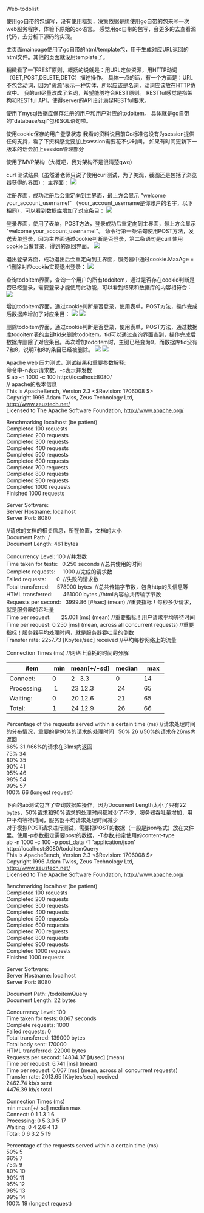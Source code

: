 Web-todolist  

使用go自带的包编写，没有使用框架，决策依据是想使用go自带的包来写一次web服务程序，体验下原始的go语言。
感觉用go自带的包写，会更多的去查看源代码，去分析下源码的实现。  

主页面mainpage使用了go自带的html/template包，用于生成对应URL返回的html文件。其他的页面就没用template了。  

稍微看了一下REST原则，概括的说就是：用URL定位资源，用HTTP动词（GET,POST,DELETE,DETC）描述操作。
具体一点的话，有一个方面是：URL不包含动词，因为"资源"表示一种实体，所以应该是名词，动词应该放在HTTP协议中。
我的url尽量改成了名词，希望能够符合REST原则。
RESTful感觉是指架构和RESTful API，使得server的API设计满足RESTful要求。  

使用了mysql数据库保存注册的用户和用户对应的todoitem。
具体就是go自带的"database/sql"包和SQL语句啦。  

使用cookie保存的用户登录状态
我看的资料说目前Go标准包没有为session提供任何支持，看了下资料感觉要加上session需要花不少时间。
如果有时间更新下一版本的话会加上session管理部分  

使用了MVP架构（大概吧，我对架构不是很清楚qwq）  

curl 测试结果（虽然潘老师只说了使用curl测试，为了美观，截图还是包括了浏览器获得的界面）：
主界面：
![](../Printscreens/mainpage.png)

注册界面，成功注册后会重定向到主界面，最上方会显示 "welcome your_account_username!" （your_account_username是你账户的名字，以下相同），可以看到数据库增加了对应条目：
![](../Printscreens/register.png)

登录界面，使用了表单，POST方法，登录成功后重定向到主界面，最上方会显示 "welcome your_account_username!"。
命令行第一条语句使用POST方法，发送表单登录，因为主界面通过cookie判断是否登录，第二条语句是curl 使用cookie当做登录，得到的返回界面。
![](../Printscreens/login_cookie.png)

退出登录界面，成功退出后会重定向到主界面，服务器中通过cookie.MaxAge = -1删除对应cookie实现退出登录：
![](../Printscreens/logout_redirect.png)

查询todoitem界面，查询一个用户的所有todoitem，通过是否存在cookie判断是否已经登录，需要登录才能使用此功能，可以看到结果和数据库的内容相符合：
![](../Printscreens/query.png)

增加todoitem界面，通过cookie判断是否登录，使用表单，POST方法，操作完成后数据库增加了对应条目：
![](../Printscreens/addTodoitem.png)
![](../Printscreens/addtodoitem_result.png)

删除todoitem界面，通过cookie判断是否登录，使用表单，POST方法，通过数据库todoitem表的主键tid来删除todoitem。tid可以通过查询界面查到，操作完成后数据库删除了对应条目。再次增加todoitem时，主键已经变为9，而数据库tid没有7和8，说明7和8的条目已经被删除。
![](../Printscreens/deleteTodoitem.png)
![](../Printscreens/deleteTodoitem_Result.png)

Apache web 压力测试，测试结果和重要参数解释:  
命令中-n表示请求数，-c表示并发数  
$ ab -n 1000 -c 100 http://localhost:8080/  
//  apache的版本信息  
This is ApacheBench, Version 2.3 <$Revision: 1706008 $>  
Copyright 1996 Adam Twiss, Zeus Technology Ltd, http://www.zeustech.net/  
Licensed to The Apache Software Foundation, http://www.apache.org/  

Benchmarking localhost (be patient)  
Completed 100 requests  
Completed 200 requests  
Completed 300 requests  
Completed 400 requests  
Completed 500 requests  
Completed 600 requests  
Completed 700 requests  
Completed 800 requests  
Completed 900 requests  
Completed 1000 requests  
Finished 1000 requests  


Server Software:          
Server Hostname:        localhost  
Server Port:            8080  

//请求的文档的相关信息，所在位置，文档的大小  
Document Path:          /  
Document Length:        461 bytes  

Concurrency Level:      100            //并发数  
Time taken for tests:   0.250 seconds  //总共使用的时间  
Complete requests:      1000           //完成的请求数  
Failed requests:        0              //失败的请求数  
Total transferred:      578000 bytes   //总共传输字节数，包含http的头信息等  
HTML transferred:       461000 bytes   //html内容总共传输字节数  
Requests per second:    3999.86 [#/sec] (mean)  //重要指标！每秒多少请求，就是服务器的吞吐量  
Time per request:       25.001 [ms] (mean)      //重要指标！用户请求平均等待时间  
Time per request:       0.250 [ms] (mean, across all concurrent requests)  //重要指标！服务器平均处理时间，就是服务器吞吐量的倒数  
Transfer rate:          2257.73 [Kbytes/sec] received  //平均每秒网络上的流量  

Connection Times (ms)  //网络上消耗的时间的分解  

|      item     | min | mean[+/-sd] | median |  max |
| ------------- | --- | ----------- | ------ | ---- |
| Connect:      | 0   | 2   3.3     |  0     | 14   |
| Processing:   | 1   | 23  12.3    | 24     | 65   |
| Waiting:      | 0   | 20  12.6    | 21     | 65   |
| Total:        | 1   | 24  12.9    | 26     | 66   |

Percentage of the requests served within a certain time (ms)  //请求处理时间的分布情况，重要的是90%的请求的处理时间  
  50%     26  //50%的请求在26ms内返回  
  66%     31  //66%的请求在31ms内返回  
  75%     34  
  80%     35  
  90%     41  
  95%     46  
  98%     54  
  99%     57  
 100%     66 (longest request)  

下面的ab测试包含了查询数据库操作，因为Document Length太小了只有22 bytes，50%请求和90%请求的处理时间都减少了不少，服务器吞吐量增加，用户平均等待时间，服务器平均请求处理时间减少  
对于模拟POST请求进行测试，需要把POST的数据（一般是json格式）放在文件里。使用-p参数指定需要post的数据，-T参数,指定使用的content-type  
ab -n 1000 -c 100 -p post_data -T 'application/json' http://localhost:8080/todoitemQuery  
This is ApacheBench, Version 2.3 <$Revision: 1706008 $>  
Copyright 1996 Adam Twiss, Zeus Technology Ltd, http://www.zeustech.net/  
Licensed to The Apache Software Foundation, http://www.apache.org/  

Benchmarking localhost (be patient)  
Completed 100 requests  
Completed 200 requests  
Completed 300 requests  
Completed 400 requests  
Completed 500 requests  
Completed 600 requests  
Completed 700 requests  
Completed 800 requests  
Completed 900 requests  
Completed 1000 requests  
Finished 1000 requests  


Server Software:        
Server Hostname:        localhost  
Server Port:            8080  

Document Path:          /todoitemQuery  
Document Length:        22 bytes  

Concurrency Level:      100  
Time taken for tests:   0.067 seconds  
Complete requests:      1000  
Failed requests:        0  
Total transferred:      139000 bytes  
Total body sent:        170000  
HTML transferred:       22000 bytes  
Requests per second:    14834.37 [#/sec] (mean)  
Time per request:       6.741 [ms] (mean)  
Time per request:       0.067 [ms] (mean, across all concurrent requests)  
Transfer rate:          2013.65 [Kbytes/sec] received  
                        2462.74 kb/s sent  
                        4476.39 kb/s total  

Connection Times (ms)  
              min  mean[+/-sd] median   max  
Connect:        0    1   1.3      1       6  
Processing:     0    5   3.0      5      17  
Waiting:        0    4   2.6      4      13  
Total:          0    6   3.2      5      19  

Percentage of the requests served within a certain time (ms)  
  50%      5  
  66%      7  
  75%      9  
  80%     10  
  90%     11  
  95%     12  
  98%     13  
  99%     14  
 100%     19 (longest request)
